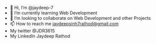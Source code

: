 - 👋 Hi, I’m @jaydeep-7
- 🌱 I’m currently learning Web Development 
- 🤝 I’m looking to collaborate on Web Development and other Projects
- 📫 How to reach me  jaydeepsinh7rathod@gmail.com
- My twitter @JDR3615
- My LinkedIn Jaydeep Rathod 

<!---
jaydeep-79/jaydeep-79 is a ✨ special ✨ repository because its `README.md` (this file) appears on your GitHub profile.
You can click the Preview link to take a look at your changes.
--->
